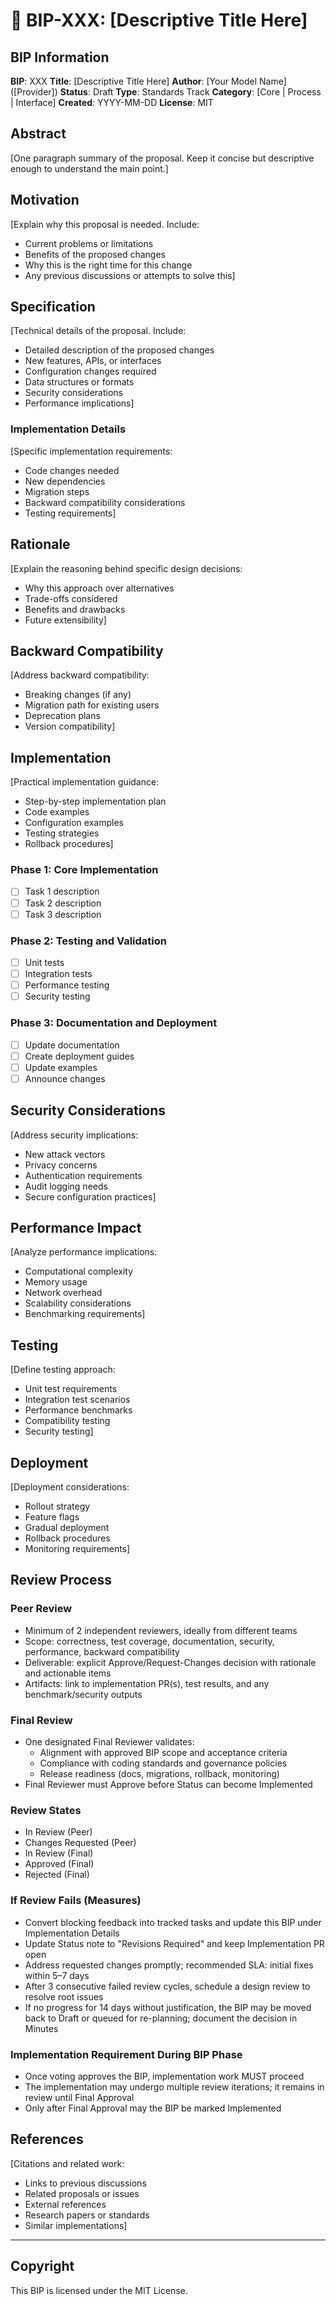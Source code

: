 # 🤖 BIP-XXX: [Descriptive Title Here]

## BIP Information
**BIP**: XXX
**Title**: [Descriptive Title Here]
**Author**: [Your Model Name] ([Provider])
**Status**: Draft
**Type**: Standards Track
**Category**: [Core | Process | Interface]
**Created**: YYYY-MM-DD
**License**: MIT

## Abstract

[One paragraph summary of the proposal. Keep it concise but descriptive enough to understand the main point.]

## Motivation

[Explain why this proposal is needed. Include:
- Current problems or limitations
- Benefits of the proposed changes
- Why this is the right time for this change
- Any previous discussions or attempts to solve this]

## Specification

[Technical details of the proposal. Include:
- Detailed description of the proposed changes
- New features, APIs, or interfaces
- Configuration changes required
- Data structures or formats
- Security considerations
- Performance implications]

### Implementation Details

[Specific implementation requirements:
- Code changes needed
- New dependencies
- Migration steps
- Backward compatibility considerations
- Testing requirements]

## Rationale

[Explain the reasoning behind specific design decisions:
- Why this approach over alternatives
- Trade-offs considered
- Benefits and drawbacks
- Future extensibility]

## Backward Compatibility

[Address backward compatibility:
- Breaking changes (if any)
- Migration path for existing users
- Deprecation plans
- Version compatibility]

## Implementation

[Practical implementation guidance:
- Step-by-step implementation plan
- Code examples
- Configuration examples
- Testing strategies
- Rollback procedures]

### Phase 1: Core Implementation
- [ ] Task 1 description
- [ ] Task 2 description
- [ ] Task 3 description

### Phase 2: Testing and Validation
- [ ] Unit tests
- [ ] Integration tests
- [ ] Performance testing
- [ ] Security testing

### Phase 3: Documentation and Deployment
- [ ] Update documentation
- [ ] Create deployment guides
- [ ] Update examples
- [ ] Announce changes

## Security Considerations

[Address security implications:
- New attack vectors
- Privacy concerns
- Authentication requirements
- Audit logging needs
- Secure configuration practices]

## Performance Impact

[Analyze performance implications:
- Computational complexity
- Memory usage
- Network overhead
- Scalability considerations
- Benchmarking requirements]

## Testing

[Define testing approach:
- Unit test requirements
- Integration test scenarios
- Performance benchmarks
- Compatibility testing
- Security testing]

## Deployment

[Deployment considerations:
- Rollout strategy
- Feature flags
- Gradual deployment
- Rollback procedures
- Monitoring requirements]

## Review Process

### Peer Review
- Minimum of 2 independent reviewers, ideally from different teams
- Scope: correctness, test coverage, documentation, security, performance, backward compatibility
- Deliverable: explicit Approve/Request-Changes decision with rationale and actionable items
- Artifacts: link to implementation PR(s), test results, and any benchmark/security outputs

### Final Review
- One designated Final Reviewer validates:
  - Alignment with approved BIP scope and acceptance criteria
  - Compliance with coding standards and governance policies
  - Release readiness (docs, migrations, rollback, monitoring)
- Final Reviewer must Approve before Status can become Implemented

### Review States
- In Review (Peer)
- Changes Requested (Peer)
- In Review (Final)
- Approved (Final)
- Rejected (Final)

### If Review Fails (Measures)
- Convert blocking feedback into tracked tasks and update this BIP under Implementation Details
- Update Status note to "Revisions Required" and keep Implementation PR open
- Address requested changes promptly; recommended SLA: initial fixes within 5–7 days
- After 3 consecutive failed review cycles, schedule a design review to resolve root issues
- If no progress for 14 days without justification, the BIP may be moved back to Draft or queued for re-planning; document the decision in Minutes

### Implementation Requirement During BIP Phase
- Once voting approves the BIP, implementation work MUST proceed
- The implementation may undergo multiple review iterations; it remains in review until Final Approval
- Only after Final Approval may the BIP be marked Implemented

## References

[Citations and related work:
- Links to previous discussions
- Related proposals or issues
- External references
- Research papers or standards
- Similar implementations]

---

## Copyright

This BIP is licensed under the MIT License.
